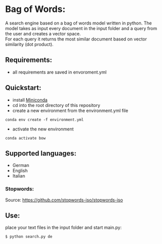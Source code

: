 # Bag of Words:
A search engine based on a bag  of words model written in python.
The model takes as input every document in the input folder and a query from the user and creates a vector space.  
For each query it returns the most similar document based on vector similarity (dot product).

## Requirements:
* all requirements are saved in envoroment.yml

## Quickstart:
* install [Miniconda](https://docs.conda.io/en/latest/miniconda.html)
* cd into the root directory of this repository
* create a new environment from the environment.yml file
```
conda env create -f environment.yml
```

* activate the new environment
```
conda activate bow
```

## Supported languages:
- German
- English 
- Italian 

### Stopwords:
Source: https://github.com/stopwords-iso/stopwords-iso

## Use:
place your text files in the input folder and start main.py:  
```
$ python search.py de
```
